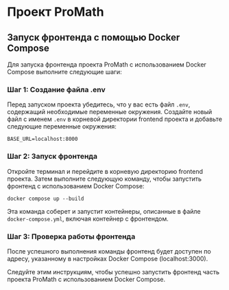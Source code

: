 # Проект ProMath

## Запуск фронтенда с помощью Docker Compose

Для запуска фронтенда проекта ProMath с использованием Docker Compose выполните следующие шаги:

### Шаг 1: Создание файла .env

Перед запуском проекта убедитесь, что у вас есть файл `.env`, содержащий необходимые переменные окружения. Создайте новый файл с именем `.env` в корневой директории frontend проекта и добавьте следующие переменные окружения:

```
BASE_URL=localhost:8000
```

### Шаг 2: Запуск фронтенда

Откройте терминал и перейдите в корневую директорию frontend проекта. Затем выполните следующую команду, чтобы запустить фронтенд с использованием Docker Compose:

```
docker compose up --build
```

Эта команда соберет и запустит контейнеры, описанные в файле `docker-compose.yml`, включая контейнер с фронтендом.

### Шаг 3: Проверка работы фронтенда

После успешного выполнения команды фронтенд будет доступен по адресу, указанному в настройках Docker Compose (localhost:3000).

Следуйте этим инструкциям, чтобы успешно запустить фронтенд часть проекта ProMath с использованием Docker Compose.
